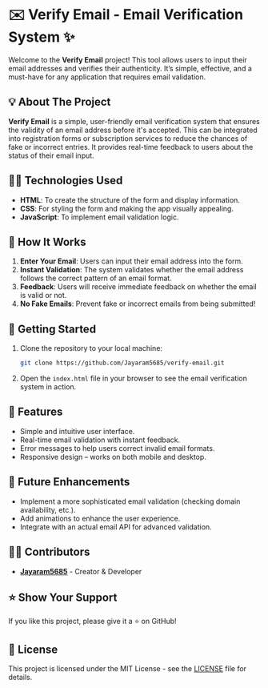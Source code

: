 # ✉️ Verify Email - Email Verification System ✨

Welcome to the **Verify Email** project! This tool allows users to input their email addresses and verifies their authenticity. It’s simple, effective, and a must-have for any application that requires email validation.

## 💡 About The Project

**Verify Email** is a simple, user-friendly email verification system that ensures the validity of an email address before it's accepted. This can be integrated into registration forms or subscription services to reduce the chances of fake or incorrect entries. It provides real-time feedback to users about the status of their email input.

## 🧑‍💻 Technologies Used

- **HTML**: To create the structure of the form and display information.
- **CSS**: For styling the form and making the app visually appealing.
- **JavaScript**: To implement email validation logic.

## 🚀 How It Works

1. **Enter Your Email**: Users can input their email address into the form.
2. **Instant Validation**: The system validates whether the email address follows the correct pattern of an email format.
3. **Feedback**: Users will receive immediate feedback on whether the email is valid or not.
4. **No Fake Emails**: Prevent fake or incorrect emails from being submitted!

## 🔧 Getting Started

1. Clone the repository to your local machine:

    ```bash
    git clone https://github.com/Jayaram5685/verify-email.git
    ```

2. Open the `index.html` file in your browser to see the email verification system in action.

## 🎨 Features

- Simple and intuitive user interface.
- Real-time email validation with instant feedback.
- Error messages to help users correct invalid email formats.
- Responsive design – works on both mobile and desktop.

## 📝 Future Enhancements

- Implement a more sophisticated email validation (checking domain availability, etc.).
- Add animations to enhance the user experience.
- Integrate with an actual email API for advanced validation.

## 👨‍💻 Contributors

- [**Jayaram5685**](https://github.com/Jayaram5685) - Creator & Developer

## ⭐️ Show Your Support

If you like this project, please give it a ⭐️ on GitHub!

## 📄 License

This project is licensed under the MIT License - see the [LICENSE](LICENSE) file for details.

